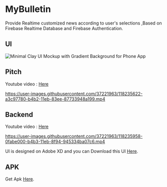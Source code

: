# MyBulletin

Provide Realtime customized news according to user's selections ,Based on Firebase Realtime Database and Firebase Authentication.


## UI

![Minimal Clay UI Mockup with Gradient Background for Phone App](https://user-images.githubusercontent.com/37221963/118350436-4138b000-b574-11eb-85f0-fff67e908909.png)



## Pitch


Youtube video : [Here](https://youtu.be/Xxy9T6yJW9c)


https://user-images.githubusercontent.com/37221963/118235622-a3c97780-b4b2-11eb-83ee-87733948a199.mp4

## Backend


Youtube video : [Here](https://youtu.be/ayPGJgdTjEo)


https://user-images.githubusercontent.com/37221963/118235958-0fabe000-b4b3-11eb-8f94-945334ba07c6.mp4




UI is designed on Adobe XD and you can Download this UI [Here](https://drive.google.com/open?id=14soOvg7wxN6k-Btbo4O_RKHHso0A3YVc).

## APK

Get Apk [Here](https://drive.google.com/file/d/1_yN0nd3Sm8eYeKTgaWjHdKj9jK9SEQnX/view?usp=sharing).





